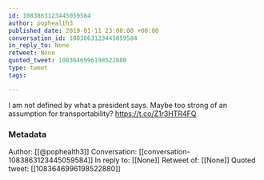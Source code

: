 ```yaml
---
id: 1083863123445059584
author: pophealth3
published_date: 2019-01-11 23:08:00 +00:00
conversation_id: 1083863123445059584
in_reply_to: None
retweet: None
quoted_tweet: 1083646996198522880
type: tweet
tags:

---
```


I am not defined by what a president says. Maybe too strong of an assumption for transportability? https://t.co/Z1r3HTR4FQ

### Metadata

Author: [[@pophealth3]]
Conversation: [[conversation-1083863123445059584]]
In reply to: [[None]]
Retweet of: [[None]]
Quoted tweet: [[1083646996198522880]]
